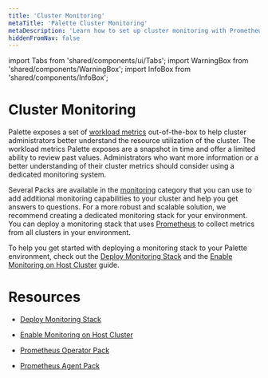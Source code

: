 ```yaml
---
title: 'Cluster Monitoring'
metaTitle: 'Palette Cluster Monitoring'
metaDescription: 'Learn how to set up cluster monitoring with Prometheus'
hiddenFromNav: false
---
```


import Tabs from 'shared/components/ui/Tabs';
import WarningBox from 'shared/components/WarningBox';
import InfoBox from 'shared/components/InfoBox';

# Cluster Monitoring

Palette exposes a set of [workload metrics](/clusters/cluster-management/workloads) out-of-the-box to help cluster administrators better understand the resource utilization of the cluster. The workload metrics Palette exposes are a snapshot in time and offer a limited ability to review past values. Administrators who want more information or a better understanding of their cluster metrics should consider using a dedicated monitoring system.

Several Packs are available in the [monitoring](/integrations) category that you can use to add additional monitoring capabilities to your cluster and help you get answers to questions. For a more robust and scalable solution, we recommend creating a dedicated monitoring stack for your environment. You can deploy a monitoring stack that uses [Prometheus](https://prometheus.io/) to collect metrics from all clusters in your environment. 

To help you get started with deploying a monitoring stack to your Palette environment, check out the [Deploy Monitoring Stack](/clusters/cluster-management/monitoring/deploy-monitor-stack) and the [Enable Monitoring on Host Cluster](/clusters/cluster-management/monitoring/deploy-agent) guide.

# Resources

- [Deploy Monitoring Stack](/clusters/cluster-management/monitoring/deploy-monitor-stack)


- [Enable Monitoring on Host Cluster](/clusters/cluster-management/monitoring/deploy-agent)


- [Prometheus Operator Pack](/integrations/prometheus-operator/)


- [Prometheus Agent Pack](/integrations/prometheus-agent/)
